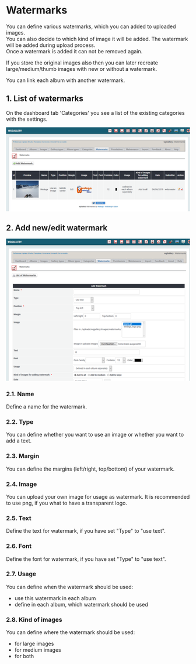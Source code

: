 # Watermarks

You can define various watermarks, which you can added to uploaded images.  
You can also decide to which kind of image it will be added. The watermark will be added during upload process.  
Once a watermark is added it can not be removed again.

If you store the original images also then you can later recreate large/medium/thumb images with new or without a watermark.

You can link each album with another watermark.

## 1. List of watermarks

On the dashboard tab 'Categories' you see a list of the existing categories with the settings.

![List of watermarks](../../.gitbook/assets/watermark1.png)

## 2. Add new/edit watermark

![Add new or edit watermark](../../.gitbook/assets/watermark2.png)

### 2.1. Name

Define a name for the watermark.

### 2.2. Type

You can define whether you want to use an image or whether you want to add a text.

### 2.3. Margin

You can define the margins \(left/right, top/bottom\) of your watermark.

### 2.4. Image

You can upload your own image for usage as watermark. It is recommended to use png, if you what to have a transparent logo.

### 2.5. Text

Define the text for watermark, if you have set "Type" to "use text".

### 2.6. Font

Define the font for watermark, if you have set "Type" to "use text".

### 2.7. Usage

You can define when the watermark should be used:

* use this watermark in each album
* define in each album, which watermark should be used

### 2.8. Kind of images

You can define where the watermark should be used:

* for large images
* for medium images
* for both

